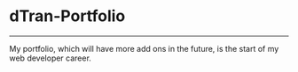 # dTran-Portfolio
***
My portfolio, which will have more add ons in the future, is the start of my web developer career.